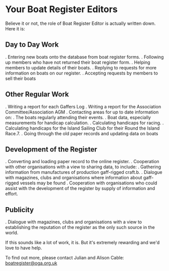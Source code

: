 # Your Boat Register Editors

Believe it or not, the role of Boat Register Editor is actually written down. Here it is:

## Day to Day Work

. Entering new boats onto the database from boat register forms.
. Following up members who have not returned their boat register form.
. Helping members to update details of their boats.
. Replying to requests for more information on boats on our register.
. Accepting requests by members to sell their boats

## Other Regular Work

. Writing a report for each Gaffers Log
. Writing a report for the Association Committee/Association AGM
. Contacting areas for up to date information on:
  . The boats regularly attending their events.
  . Boat data, especially measurements for handicap calculation.
. Calculating handicaps for racing.
. Calculating handicaps for the Island Sailing Club for their Round the Island Race.7.
. Going through the old paper records and updating data on boats

## Development of the Register
. Converting and loading paper record to the online register.
. Cooperation with other organisations with a view to sharing data, to include:
  . Gathering information from manufactures of production gaff-rigged craft.b.
  . Dialogue with magazines, clubs and organisations where information about gaff-rigged vessels may be found
. Cooperation with organisations who could assist with the development of the register by supply of information and effort.

## Publicity
. Dialogue with magazines, clubs and organisations with a view to establishing the reputation of the register as the only such source in the world.

If this sounds like a lot of work, it is. But it's extremely rewarding and we'd love to have help.

To find out more, please contact Julian and Alison Cable: boatregister@oga.org.uk
